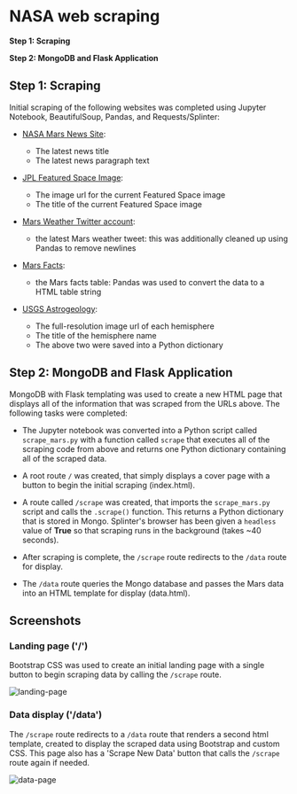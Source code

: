# NASA web scraping


**Step 1: Scraping**

**Step 2: MongoDB and Flask Application**


## Step 1: Scraping

Initial scraping of the following websites was completed using Jupyter Notebook, BeautifulSoup, Pandas, and Requests/Splinter:

* [NASA Mars News Site](https://mars.nasa.gov/news/): 
  * The latest news title 
  * The latest news paragraph text

* [JPL Featured Space Image](https://www.jpl.nasa.gov/spaceimages/?search=&category=Mars): 
  * The image url for the current Featured Space image
  * The title of the current Featured Space image

* [Mars Weather Twitter account](https://twitter.com/marswxreport?lang=en): 
  * the latest Mars weather tweet: this was additionally cleaned up using Pandas to remove newlines

* [Mars Facts](https://space-facts.com/mars/): 
  * the Mars facts table: Pandas was used to convert the data to a HTML table string

* [USGS Astrogeology](https://astrogeology.usgs.gov/search/results?q=hemisphere+enhanced&k1=target&v1=Mars): 
  * The full-resolution image url of each hemisphere
  * The title of the hemisphere name
  * The above two were saved into a Python dictionary

## Step 2: MongoDB and Flask Application

MongoDB with Flask templating was used to create a new HTML page that displays all of the information that was scraped from the URLs above. The following tasks were completed:

* The Jupyter notebook was converted into a Python script called `scrape_mars.py` with a function called `scrape` that executes all of the scraping code from above and returns one Python dictionary containing all of the scraped data.

* A root route `/` was created, that simply displays a cover page with a button to begin the initial scraping (index.html).

* A route called `/scrape` was created, that imports the `scrape_mars.py` script and calls the `.scrape()` function. This returns a Python dictionary that is stored in Mongo. Splinter's browser has been given a `headless` value of **True** so that scraping runs in the background (takes ~40 seconds). 

* After scraping is complete, the `/scrape` route redirects to the `/data` route for display.

* The `/data` route queries the Mongo database and passes the Mars data into an HTML template for display (data.html).

## Screenshots

### Landing page ('/')

Bootstrap CSS was used to create an initial landing page with a single button to begin scraping data by calling the `/scrape` route.

![landing-page](Mission_to_Mars/screenshots/Root-Route.png)

### Data display ('/data')

The `/scrape` route redirects to a `/data` route that renders a second html template, created to display the scraped data using Bootstrap and custom CSS. This page also has a 'Scrape New Data' button that calls the `/scrape` route again if needed.

![data-page](Mission_to_Mars/screenshots/Data-Route.png)

